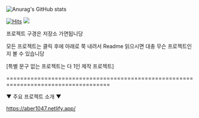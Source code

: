 
![Anurag's GitHub stats](https://github-readme-stats.vercel.app/api?username=ABER1047&show_icons=true&theme=dracula&show_icons=true&count_private=true)



[![Hits](https://hits.seeyoufarm.com/api/count/incr/badge.svg?url=https%3A%2F%2Fgithub.com%2FABER1047&count_bg=%23F36C98&title_bg=%234D515C&icon=fandom.svg&icon_color=%23FFFFFF&title=Visitors&edge_flat=true)](https://hits.seeyoufarm.com) <img src="https://img.shields.io/github/followers/ABER1047?style=flat-square">


프로젝트 구경은 저장소 가면됩니당

모든 프로젝트는 클릭 후에 아래로 쭉 내려서 Readme 읽으시면 대충 무슨 프로젝트인지 볼 수 있습니당

[특별 문구 없는 프로젝트는 다 1인 제작 프로젝트]

====================================================================================

▼ 주요 프로젝트 소개 ▼

https://aber1047.netlify.app/
